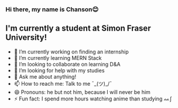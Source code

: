 ### Hi there, my name is Chanson😊

## I'm currently a student at Simon Fraser University!

- 🔭 I’m currently working on finding an internship
- 🌱 I’m currently learning MERN Stack
- 👯 I’m looking to collaborate on learning D&A
- 🤔 I’m looking for help with my studies
- 💬 Ask me about anything!
- 📫 How to reach me: Talk to me ¯\_(ツ)_/¯
- 😄 Pronouns: he but not him, because I will never be him
- ⚡ Fun fact: I spend more hours watching anime than studying ᨐ∫

